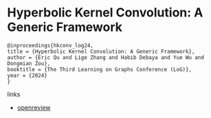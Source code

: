 # Hyperbolic Kernel Convolution: A Generic Framework

```
@inproceedings{hkconv_log24,
title = {Hyperbolic Kernel Convolution: A Generic Framework},
author = {Eric Qu and Lige Zhang and Habib Debaya and Yue Wu and Dongmian Zou},
booktitle = {The Third Learning on Graphs Conference (LoG)},
year = {2024}
}
```

links
- [openreview](https://openreview.net/forum?id=38SRU0BwXk)
